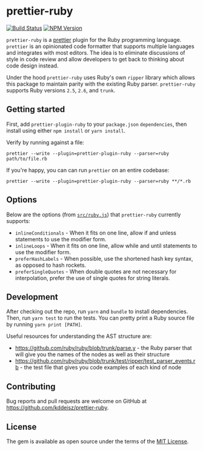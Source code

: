 # prettier-ruby

[![Build Status](https://travis-ci.org/kddeisz/prettier-ruby.svg?branch=master)](https://travis-ci.org/kddeisz/prettier-ruby)
[![NPM Version](https://img.shields.io/npm/v/prettier-plugin-ruby.svg)](https://www.npmjs.com/package/prettier-plugin-ruby)

`prettier-ruby` is a [prettier](https://prettier.io/) plugin for the Ruby programming language. `prettier` is an opinionated code formatter that supports multiple languages and integrates with most editors. The idea is to eliminate discussions of style in code review and allow developers to get back to thinking about code design instead.

Under the hood `prettier-ruby` uses Ruby's own `ripper` library which allows this package to maintain parity with the existing Ruby parser. `prettier-ruby` supports Ruby versions `2.5`, `2.6`, and `trunk`.

## Getting started

First, add `prettier-plugin-ruby` to your `package.json` `dependencies`, then install using either `npm install` or `yarn install`.

Verify by running against a file:

```
prettier --write --plugin=prettier-plugin-ruby --parser=ruby path/to/file.rb
```

If you're happy, you can can run `prettier` on an entire codebase:

```
prettier --write --plugin=prettier-plugin-ruby --parser=ruby **/*.rb
```

## Options

Below are the options (from [`src/ruby.js`](src/ruby.js)) that `prettier-ruby` currently supports:

* `inlineConditionals` - When it fits on one line, allow if and unless statements to use the modifier form.
* `inlineLoops` - When it fits on one line, allow while and until statements to use the modifier form.
* `preferHashLabels` - When possible, use the shortened hash key syntax, as opposed to hash rockets.
* `preferSingleQuotes` - When double quotes are not necessary for interpolation, prefer the use of single quotes for string literals.

## Development

After checking out the repo, run `yarn` and `bundle` to install dependencies. Then, run `yarn test` to run the tests. You can pretty print a Ruby source file by running `yarn print [PATH]`.

Useful resources for understanding the AST structure are:

* https://github.com/ruby/ruby/blob/trunk/parse.y - the Ruby parser that will give you the names of the nodes as well as their structure
* https://github.com/ruby/ruby/blob/trunk/test/ripper/test_parser_events.rb - the test file that gives you code examples of each kind of node

## Contributing

Bug reports and pull requests are welcome on GitHub at https://github.com/kddeisz/prettier-ruby.

## License

The gem is available as open source under the terms of the [MIT License](https://opensource.org/licenses/MIT).
